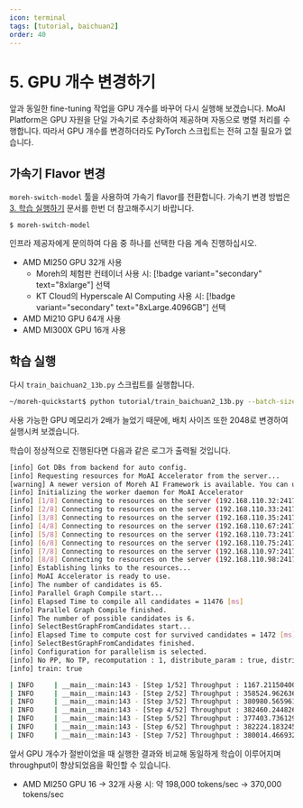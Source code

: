 ```yaml
---
icon: terminal
tags: [tutorial, baichuan2]
order: 40
---
```


# 5. GPU 개수 변경하기

앞과 동일한 fine-tuning 작업을 GPU 개수를 바꾸어 다시 실행해 보겠습니다. MoAI Platform은 GPU 자원을 단일 가속기로 추상화하여 제공하며 자동으로 병렬 처리를 수행합니다. 따라서 GPU 개수를 변경하더라도 PyTorch 스크립트는 전혀 고칠 필요가 없습니다. 

## 가속기 Flavor 변경

`moreh-switch-model` 툴을 사용하여 가속기 flavor를 전환합니다. 가속기 변경 방법은 [3. 학습 실행하기](3_학습_실행하기.md) 문서를 한번 더 참고해주시기 바랍니다.

```
$ moreh-switch-model
```

인프라 제공자에게 문의하여 다음 중 하나를 선택한 다음 계속 진행하십시오. 

- AMD MI250 GPU 32개 사용
    - Moreh의 체험판 컨테이너 사용 시: [!badge variant="secondary" text="8xlarge"] 선택
    - KT Cloud의 Hyperscale AI Computing 사용 시: [!badge variant="secondary" text="8xLarge.4096GB"] 선택
- AMD MI210 GPU 64개 사용
- AMD MI300X GPU 16개 사용

## 학습 실행

다시 `train_baichuan2_13b.py` 스크립트를 실행합니다.

```bash
~/moreh-quickstart$ python tutorial/train_baichuan2_13b.py --batch-size 512
```

사용 가능한 GPU 메모리가 2배가 늘었기 때문에, 배치 사이즈 또한 2048로 변경하여 실행시켜 보겠습니다. 

학습이 정상적으로 진행된다면 다음과 같은 로그가 출력될 것입니다.

```bash
[info] Got DBs from backend for auto config.
[info] Requesting resources for MoAI Accelerator from the server...
[warning] A newer version of Moreh AI Framework is available. You can update the software to the latest version by running "update-moreh".
[info] Initializing the worker daemon for MoAI Accelerator
[info] [1/8] Connecting to resources on the server (192.168.110.32:24174)...
[info] [2/8] Connecting to resources on the server (192.168.110.33:24174)...
[info] [3/8] Connecting to resources on the server (192.168.110.35:24174)...
[info] [4/8] Connecting to resources on the server (192.168.110.67:24174)...
[info] [5/8] Connecting to resources on the server (192.168.110.73:24174)...
[info] [6/8] Connecting to resources on the server (192.168.110.75:24174)...
[info] [7/8] Connecting to resources on the server (192.168.110.97:24174)...
[info] [8/8] Connecting to resources on the server (192.168.110.98:24174)...
[info] Establishing links to the resources...
[info] MoAI Accelerator is ready to use.
[info] The number of candidates is 65.
[info] Parallel Graph Compile start...
[info] Elapsed Time to compile all candidates = 11476 [ms]
[info] Parallel Graph Compile finished.
[info] The number of possible candidates is 6.
[info] SelectBestGraphFromCandidates start...
[info] Elapsed Time to compute cost for survived candidates = 1472 [ms]
[info] SelectBestGraphFromCandidates finished.
[info] Configuration for parallelism is selected.
[info] No PP, No TP, recomputation : 1, distribute_param : true, distribute_low_prec_param : true
[info] train: true

| INFO     | __main__:main:143 - [Step 1/52] Throughput : 1167.211504009616tokens/sec
| INFO     | __main__:main:143 - [Step 2/52] Throughput : 358524.96263602894tokens/sec
| INFO     | __main__:main:143 - [Step 3/52] Throughput : 380980.5659610025tokens/sec
| INFO     | __main__:main:143 - [Step 4/52] Throughput : 382460.244826232tokens/sec
| INFO     | __main__:main:143 - [Step 5/52] Throughput : 377403.73612910055tokens/sec
| INFO     | __main__:main:143 - [Step 6/52] Throughput : 382224.183245965tokens/sec
| INFO     | __main__:main:143 - [Step 7/52] Throughput : 380014.4669324378tokens/sec
```

앞서 GPU 개수가 절반이었을 때 실행한 결과와 비교해 동일하게 학습이 이루어지며 throughput이 향상되었음을 확인할 수 있습니다.

- AMD MI250 GPU 16 → 32개 사용 시: 약 198,000 tokens/sec → 370,000 tokens/sec

